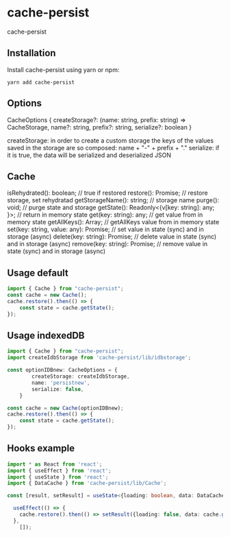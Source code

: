 # cache-persist
cache-persist


## Installation

Install cache-persist using yarn or npm:

```
yarn add cache-persist
```

## Options
CacheOptions {
    createStorage?: (name: string, prefix: string) => CacheStorage, 
    name?: string, 
    prefix?: string, 
    serialize?: boolean
}

createStorage: in order to create a custom storage
the keys of the values saved in the storage are so composed: name + "-" + prefix + "."
serialize: if it is true, the data will be serialized and deserialized JSON 

## Cache
isRehydrated(): boolean; // true if restored
restore(): Promise<Cache>; // restore storage, set rehydratad
getStorageName(): string;  // storage name
purge(): void; // purge state and storage
getState(): Readonly<{v[key: string]: any; }>; // return in memory state
get(key: string): any; // get value from in memory state
getAllKeys(): Array<string>; // getAllKeys value from in memory state
set(key: string, value: any): Promise<any>; // set value in state (sync) and in storage (async)
delete(key: string): Promise<any>; // delete value in state (sync) and in storage (async)
remove(key: string): Promise<any>; // remove value in state (sync) and in storage (async)


## Usage default
```ts
import { Cache } from "cache-persist";
const cache = new Cache();
cache.restore().then(() => {
    const state = cache.getState();
});
```

## Usage indexedDB

```ts
import { Cache } from "cache-persist";
import createIdbStorage from 'cache-persist/lib/idbstorage';

const optionIDBnew: CacheOptions = {
        createStorage: createIdbStorage,
        name: 'persistnew',
        serialize: false,
    }

const cache = new Cache(optionIDBnew);
cache.restore().then(() => {
    const state = cache.getState();
});
```
## Hooks example

```ts
import * as React from 'react';
import { useEffect } from 'react';
import { useState } from 'react';
import { DataCache } from 'cache-persist/lib/Cache';

const [result, setResult] = useState<{loading: boolean, data: DataCache}>({loading: true, data: {}});

  useEffect(() => {
    cache.restore().then(() => setResult({loading: false, data: cache.getState()}))
  },
    []);
```
